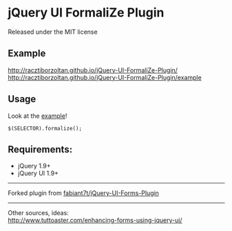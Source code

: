 jQuery UI FormaliZe Plugin
=======================================

Released under the MIT license

Example
--------------------------
http://racztiborzoltan.github.io/jQuery-UI-FormaliZe-Plugin/  
http://racztiborzoltan.github.io/jQuery-UI-FormaliZe-Plugin/example


Usage 
--------------------------
Look at the [example](http://racztiborzoltan.github.io/jQuery-UI-FormaliZe-Plugin/example)!
```
$(SELECTOR).formalize();
```

Requirements:
--------------------------
 - jQuery 1.9+
 - jQuery UI 1.9+



--------------------------
Forked plugin from [fabiant7t/jQuery-UI-Forms-Plugin](https://github.com/fabiant7t/jQuery-UI-Forms-Plugin.git)

--------------------------
Other sources, ideas:  
http://www.tuttoaster.com/enhancing-forms-using-jquery-ui/
